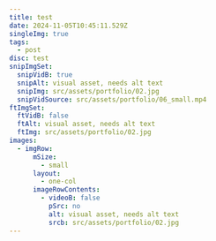 ```yaml
---
title: test
date: 2024-11-05T10:45:11.529Z
singleImg: true
tags:
  - post
disc: test
snipImgSet:
  snipVidB: true
  snipAlt: visual asset, needs alt text
  snipImg: src/assets/portfolio/02.jpg
  snipVidSource: src/assets/portfolio/06_small.mp4
ftImgSet:
  ftVidB: false
  ftAlt: visual asset, needs alt text
  ftImg: src/assets/portfolio/02.jpg
images:
  - imgRow:
      mSize:
        - small
      layout:
        - one-col
      imageRowContents:
        - videoB: false
          pSrc: no
          alt: visual asset, needs alt text
          srcb: src/assets/portfolio/02.jpg
---
```

